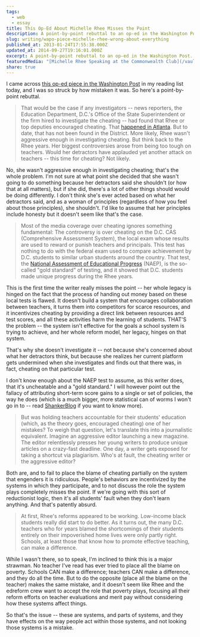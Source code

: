 ```yaml
---
tags:
  - web
  - essay
title: This Op-Ed About Michelle Rhee Misses the Point
description: A point-by-point rebuttal to an op-ed in the Washington Post.
slug: writing/wapo-piece-michelle-rhee-wrong-about-everything
published_at: 2013-01-24T17:55:38.000Z
updated_at: 2014-09-27T19:16:01.000Z
excerpt: A point-by-point rebuttal to an op-ed in the Washington Post.
featuredMedia: "[Michelle Rhee Speaking at the Commonwealth Club](/vault/_data/michelle-rhee-speaking-at-the-commonwealth-club.md)"
share: true
---
```


I came across [this op-ed piece in the Washington Post](http://www.washingtonpost.com/opinions/rhee-had-her-flaws-but-she-wasnt-a-cheater/2013/01/11/d84c8fa4-5a90-11e2-88d0-c4cf65c3ad15_story.html "Rhee had her flaws, but she wasn't a cheater") in my reading list today, and I was so struck by how mistaken it was. So here's a point-by-point rebuttal.

> That would be the case if any investigators -- news reporters, the Education Department, D.C.'s Office of the State Superintendent or the firm hired to investigate the cheating -- had found that Rhee or top deputies encouraged cheating. That [happened in Atlanta](http://www.washingtonpost.com/blogs/answer-sheet/post/shocking-details-of-atlanta-cheating-scandal/2011/07/06/gIQAQPhY2H_blog.html "Shocking details of Atlanta cheating scandal"). But to date, that has not been found in the District. More likely, Rhee wasn't aggressive enough in investigating cheating. But think back to the Rhee years. Her biggest controversies arose from being too tough on teachers. Would her detractors have applauded yet another attack on teachers -- this time for cheating? Not likely.

No, she wasn't aggressive enough in investigating cheating; that's the whole problem. I'm not sure at what point she decided that she wasn't going to do something because her detractors said she shouldn't (or how that at all matters), but if she did, there's a lot of other things should would be doing differently. I don't think she's ever acted based on what her detractors said, and as a woman of principles (regardless of how you feel about those principles), she shouldn't. I'd like to assume that her principles include honesty but it doesn't seem like that's the case.

> Most of the media coverage over cheating ignores something fundamental: The controversy is over cheating on the D.C. CAS (Comprehensive Assessment System), the local exam whose results are used to reward or punish teachers and principals. This test has nothing to do with the federal exam used to compare achievement by D.C. students to similar urban students around the country. That test, the [National Assessment of Educational Progress](http://nces.ed.gov/nationsreportcard/) (NAEP), is the so-called "gold standard" of testing, and it showed that D.C. students made unique progress during the Rhee years.

This is the first time the writer really misses the point -- her whole legacy is hinged on the fact that the process of handing out money based on these local tests is flawed. It doesn't build a system that encourages collaboration between teachers, it turns them into competitors for scarce resources, and it incentivizes cheating by providing a direct link between resources and test scores, and all these activities harm the learning of students. THAT'S the problem -- the system isn't effective for the goals a school system is trying to achieve, and her whole reform model, her legacy, hinges on that system.

That's why she doesn't investigate it -- not because she's concerned about what her detractors think, but because she realizes her current platform gets undermined when she investigates and finds out that there was, in fact, cheating on that particular test.

I don't know enough about the NAEP test to assume, as this writer does, that it's uncheatable and a "gold standard." I will however point out the fallacy of attributing short-term score gains to a single or set of policies, the way he does (which is a much bigger, more statistical can of worms I won't go in to -- read [ShankerBlog](http://shankerblog.org/ "Shanker Blog") if you want to know more).

> But was holding teachers accountable for their students' education (which, as the theory goes, encouraged cheating) one of her mistakes? To weigh that question, let's translate this into a journalistic equivalent. Imagine an aggressive editor launching a new magazine. The editor relentlessly presses her young writers to produce unique articles on a crazy-fast deadline. One day, a writer gets exposed for taking a shortcut via plagiarism. Who's at fault, the cheating writer or the aggressive editor?

Both are, and to fail to place the blame of cheating partially on the system that engenders it is ridiculous. People's behaviors are incentivized by the systems in which they participate, and to not discuss the role the system plays completely misses the point. If we're going with this sort of reductionist logic, then it's all students' fault when they don't learn anything. And that's patently absurd.

> At first, Rhee's reforms appeared to be working. Low-income black students really did start to do better. As it turns out, the many D.C. teachers who for years blamed the shortcomings of their students entirely on their impoverished home lives were only partly right. Schools, at least those that know how to promote effective teaching, can make a difference.

While I wasn't there, so to speak, I'm inclined to think this is a major strawman. No teacher I've read has ever tried to place all the blame on poverty. Schools CAN make a difference; teachers CAN make a difference, and they do all the time. But to do the opposite (place all the blame on the teacher) makes the same mistake, and it doesn't seem like Rhee and the edreform crew want to accept the role that poverty plays, focusing all their reform efforts on teacher evaluations and merit pay without considering how these systems affect things.

So that's the issue -- these are systems, and parts of systems, and they have effects on the way people act within those systems, and not looking those systems is a mistake.
